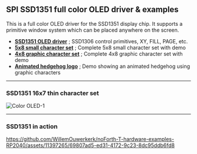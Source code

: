 ## SPI SSD1351 full color OLED driver & examples

This is a full color OLED driver for the SSD1351 display chip. It supports a primitive window system
which can be placed anywhere on the screen.

- [****SSD1351 OLED driver****](ssd1351-driver-07e-P.f) ; SSD1306 control primitives, XY, FILL, PAGE, etc.
- [****5x8 small character set****](ssd1351-small-chars-P.f) ; Complete 5x8 small character set with demo
- [****4x8 graphic character set****](ssd1351-graphic-chars-P.f) ; Complete 4x8 graphic character set with demo
- [****Animated hedgehog logo****](ssd1351-hedgehog-P2.f) ; Demo showing an animated hedgehog using graphic characters

***
### SSD1351 16x7 thin character set
![Color OLED-1](https://github.com/WillemOuwerkerk/noForth-T-hardware-examples-RP2040/assets/11397265/f177635d-dd83-4843-b2da-ec8030ce363b)

***
### SSD1351 in action ###

https://github.com/WillemOuwerkerk/noForth-T-hardware-examples-RP2040/assets/11397265/69807ad5-ed31-4172-9c23-8dc95ddb6fd8

